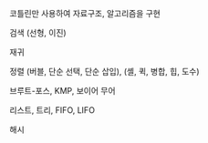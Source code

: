 코틀린만 사용하여 자료구조, 알고리즘을 구현

검색 (선형, 이진)

재귀

정렬 (버블, 단순 선택, 단순 삽입), (셸, 퀵, 병합, 힙, 도수)

브루트-포스, KMP, 보이어 무어

리스트, 트리, FIFO, LIFO

해시
